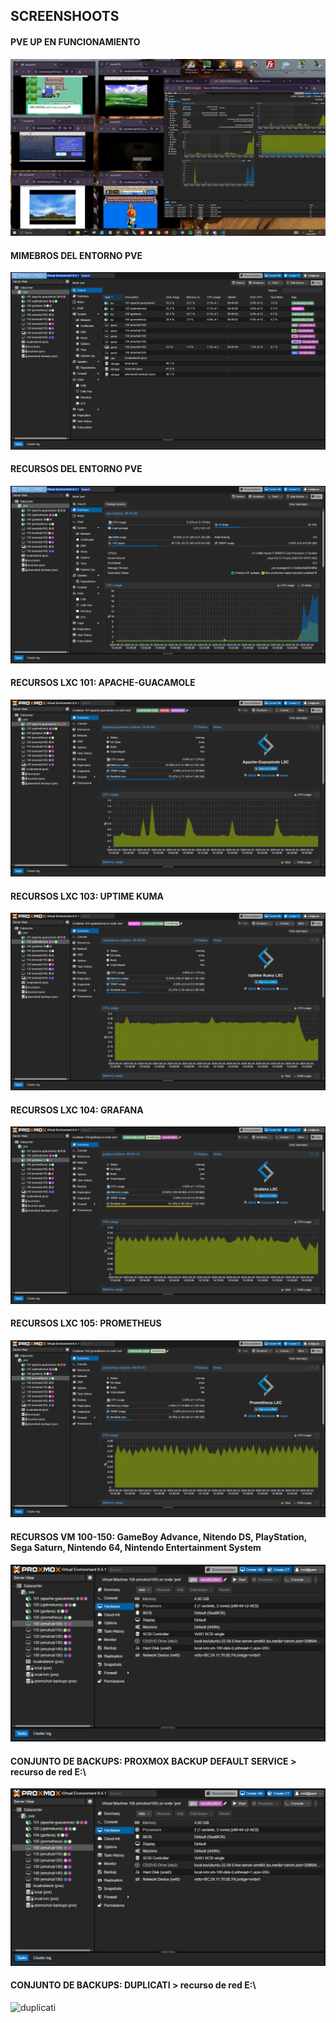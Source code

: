<h2>SCREENSHOOTS</h2>

#### PVE UP EN FUNCIONAMIENTO
<img src="https://github.com/tybemuhub/documentacion-emuhub/blob/main/img/1.JPG">

#### MIMEBROS DEL ENTORNO PVE
<img src="https://github.com/tybemuhub/documentacion-emuhub/blob/main/img/Captura de pantalla (21).png">

#### RECURSOS DEL ENTORNO PVE
<img src="https://github.com/tybemuhub/documentacion-emuhub/blob/main/img/Captura de pantalla (22).png">

#### RECURSOS LXC 101: APACHE-GUACAMOLE
<img src="https://github.com/tybemuhub/documentacion-emuhub/blob/main/img/Captura de pantalla (23).png">

#### RECURSOS LXC 103: UPTIME KUMA 
<img src="https://github.com/tybemuhub/documentacion-emuhub/blob/main/img/Captura de pantalla (24).png">

#### RECURSOS LXC 104: GRAFANA
<img src="https://github.com/tybemuhub/documentacion-emuhub/blob/main/img/Captura de pantalla (25).png">

#### RECURSOS LXC 105: PROMETHEUS
<img src="https://github.com/tybemuhub/documentacion-emuhub/blob/main/img/Captura de pantalla (26).png">

#### RECURSOS VM 100-150: GameBoy Advance, Nitendo DS, PlayStation, Sega Saturn, Nintendo 64, Nintendo Entertainment System
<img src="https://github.com/tybemuhub/documentacion-emuhub/blob/main/img/Captura de pantalla (27).png">

#### CONJUNTO DE BACKUPS: PROXMOX BACKUP DEFAULT SERVICE > recurso de red E:\
<img src="https://github.com/tybemuhub/documentacion-emuhub/blob/main/img/Captura de pantalla (27).png">

#### CONJUNTO DE BACKUPS: DUPLICATI > recurso de red E:\
<img src="" alt="duplicati">

